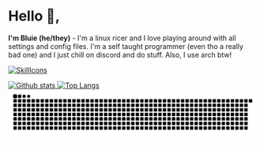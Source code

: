 # Hello 👋,
**I'm Bluie (he/they)** - I'm a linux ricer and I love playing around with all settings and config files. I'm a self taught programmer (even tho a really bad one) and I just chill on discord and do stuff. Also, I use arch btw!

[![SkillIcons](https://skillicons.dev/icons?i=cs,py,lua,bash,dotnet,flask,aws,linux,raspberrypi,git,github,vscode,unity,ableton,discord)](https://skillicons.dev)<br/>

<!-- ![status](https://nocache.advaith.workers.dev?url=https://img.shields.io/endpoint?url=https://dev.discordprofiles.me/api/badge/status/801378854618398740 simple=true)
![playing](https://nocache.advaith.workers.dev?url=https://img.shields.io/endpoint?url=https://dev.discordprofiles.me/api/badge/playing/801378854618398740)
![vscode](https://nocache.advaith.workers.dev?url=https://img.shields.io/endpoint?url=https://dev.discordprofiles.me/api/badge/vscode/801378854618398740) -->

<a href="#">
  <img src="https://github-readme-stats.vercel.app/api?username=notbluie&theme=transparent&count_private=true&hide_border=false&line_height=20" alt="Github stats">
</a>
<a href="#">
  <img src="https://github-readme-stats.vercel.app/api/top-langs/?username=notbluie&layout=compact&theme=transparent&count_private=true&hide_border=false" alt="Top Langs " style="width: 250px;">
</a>


<picture>
  <source media="(prefers-color-scheme: dark)" srcset="https://raw.githubusercontent.com/notbluie/notbluie/output/github-contribution-grid-snake-dark.svg">
  <source media="(prefers-color-scheme: light)" srcset="https://raw.githubusercontent.com/notbluie/notbluie/output/github-contribution-grid-snake.svg">
  <img alt="github contribution grid snake animation" src="https://raw.githubusercontent.com/notbluie/notbluie/output/github-contribution-grid-snake.svg">
</picture>